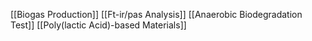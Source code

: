 [[Biogas Production]]
[[Ft-ir/pas Analysis]]
[[Anaerobic Biodegradation Test]]
[[Poly(lactic Acid)-based Materials]]

